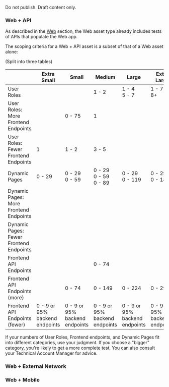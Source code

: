 Do not publish. Draft content only.


### Web + API

As described in the [Web](#web) section, the Web asset type already includes tests of
APIs that populate the Web app.

The scoping criteria for a Web + API asset is a subset of that of a Web asset alone: 

(Split into three tables)

|                                         | Extra Small                         | Small                               | Medium                              | Large                               | Extra Large                         |
|-----------------------------------------|-------------------------------------|-------------------------------------|-------------------------------------|-------------------------------------|-------------------------------------|
| User Roles                              |                                     |                                     | 1 - 2                               | 1 - 4 <br>  5 - 7                   | 1 - 7 <br>  8+                      |
| User Roles: More Frontend Endpoints     |                                     | 0 - 75                              | 1                                   |                                     |                                     |
| User Roles: Fewer Frontend Endpoints    | 1                                   | 1 - 2                               | 3 - 5                               |                                     |                                     |
| Dynamic Pages                           | 0 - 29                              | 0 - 29 <br>  0 - 59                 | 0 - 29 <br>  0 - 59 <br>  0 - 89    | 0 - 29 <br>  0 - 119                | 0 - 29 <br>  0 - 149                |
| Dynamic Pages: More Frontend Endpoints  |                                     |                                     |                                     |                                     |                                     |
| Dynamic Pages: Fewer Frontend Endpoints |                                     |                                     |                                     |                                     |                                     |
| Frontend API Endpoints                  |                                     |                                     | 0 - 74                              |                                     |                                     |
| Frontend API Endpoints (more)           |                                     | 0 - 74                              | 0 - 149                             | 0 - 224                             | 0 - 299                             |
| Frontend API Endpoints (fewer)          | 0 - 9 or <br> 95% backend endpoints | 0 - 9 or <br> 95% backend endpoints | 0 - 9 or <br> 95% backend endpoints | 0 - 9 or <br> 95% backend endpoints | 0 - 9 or <br> 95% backend endpoints |

If your numbers of User Roles, Frontend endpoints, and Dynamic Pages fit into different categories,
use your judgment. If you choose a "bigger" category, you're likely to
get a more complete test. You can also consult your Technical Account Manager for advice.

### Web + External Network

### Web + Mobile
